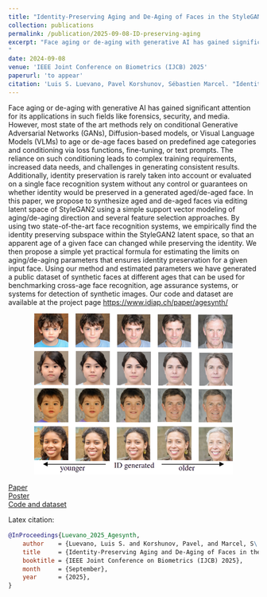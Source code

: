 ```yaml
---
title: "Identity-Preserving Aging and De-Aging of Faces in the StyleGAN Latent Space"
collection: publications
permalink: /publication/2025-09-08-ID-preserving-aging
excerpt: "Face aging or de-aging with generative AI has gained significant attention for its applications in such fields like forensics, security, and media. However, most state of the art methods rely on conditional Generative Adversarial Networks (GANs), Diffusion-based models, or Visual Language Models (VLMs) to age or de-age faces based on predefined age categories and conditioning via loss functions, fine-tuning, or text prompts. The reliance on such conditioning leads to complex training requirements, increased data needs, and challenges in generating consistent results. Additionally, identity preservation is rarely taken into account or evaluated on a single face recognition system without any control or guarantees on whether identity would be preserved in a generated aged/de-aged face. In this paper, we propose to synthesize aged and de-aged faces via editing latent space of StyleGAN2 using a simple support vector modeling of aging/de-aging direction and several feature selection approaches. By using two state-of-the-art face recognition systems, we empirically find the identity preserving subspace within the StyleGAN2 latent space, so that an apparent age of a given face can changed while preserving the identity. We then propose a simple yet practical formula for estimating the limits on aging/de-aging parameters that ensures identity preservation for a given input face. Using our method and estimated parameters we have generated a public dataset of synthetic faces at different ages that can be used for benchmarking cross-age face recognition, age assurance systems, or systems for detection of synthetic images. Our code and dataset are available at the project page https://www.idiap.ch/paper/agesynth/
"
date: 2024-09-08
venue: 'IEEE Joint Conference on Biometrics (IJCB) 2025'
paperurl: 'to appear'
citation: 'Luis S. Luevano, Pavel Korshunov, Sébastien Marcel. "Identity-Preserving Aging and De-Aging of Faces in the StyleGAN Latent Space". IEEE Joint Conference on Biometrics (IJCB) 2025.'
---
```

Face aging or de-aging with generative AI has gained significant attention for its applications in such fields like forensics, security, and media. However, most state of the art methods rely on conditional Generative Adversarial Networks (GANs), Diffusion-based models, or Visual Language Models (VLMs) to age or de-age faces based on predefined age categories and conditioning via loss functions, fine-tuning, or text prompts. The reliance on such conditioning leads to complex training requirements, increased data needs, and challenges in generating consistent results. Additionally, identity preservation is rarely taken into account or evaluated on a single face recognition system without any control or guarantees on whether identity would be preserved in a generated aged/de-aged face. In this paper, we propose to synthesize aged and de-aged faces via editing latent space of StyleGAN2 using a simple support vector modeling of aging/de-aging direction and several feature selection approaches. By using two state-of-the-art face recognition systems, we empirically find the identity preserving subspace within the StyleGAN2 latent space, so that an apparent age of a given face can changed while preserving the identity. We then propose a simple yet practical formula for estimating the limits on aging/de-aging parameters that ensures identity preservation for a given input face. Using our method and estimated parameters we have generated a public dataset of synthetic faces at different ages that can be used for benchmarking cross-age face recognition, age assurance systems, or systems for detection of synthetic images. Our code and dataset are available at the project page https://www.idiap.ch/paper/agesynth/

<div style="text-align: center"><img src="/images/publications/2025/teaser_agesynth.png" width="400px" /></div>

[Paper](/files/paper.ijcb2025.agesynth.pdf) <br>
[Poster](/files/Poster_EAB_Citer_Idiap2025_Luevano.pdf) <br>
[Code and dataset](https://www.idiap.ch/paper/agesynth/)

<!-- Recommended citation: Yoanna Martínez-Díaz, Heydi Méndez-Vázquez, Luis S. Luevano, Miguel Gonzalez-Mendoza; Proceedings of the IEEE/CVF Conference on Computer Vision and Pattern Recognition (CVPR) Workshops, 2023, pp. 6391-6401 -->

Latex citation:
~~~ BibTex
@InProceedings{Luevano_2025_Agesynth,
    author    = {Luevano, Luis S. and Korshunov, Pavel, and Marcel, S\'{e}bastien},
    title     = {Identity-Preserving Aging and De-Aging of Faces in the StyleGAN Latent Space},
    booktitle = {IEEE Joint Conference on Biometrics (IJCB) 2025},
    month     = {September},
    year      = {2025},
}
~~~
